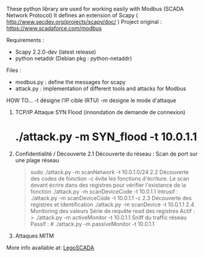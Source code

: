 These python library are used for working easily with Modbus (SCADA Network Protocol)
It defines an extension of Scapy ( http://www.secdev.org/projects/scapy/doc/ )
Project original : https://www.scadaforce.com/modbus

Requirements :
* Scapy 2.2.0-dev (latest release)
* python netaddr (Debian pkg : python-netaddr)

Files :
* modbus.py : define the messages for scapy
* attack.py : implementation of different tools and attacks for Modbus


HOW TO...
-t désigne l'IP cible (RTU)
-m designe le mode d'attaque


1. TCP/IP
   Attaque SYN Flood (innondation de demande de connexion)
   # ./attack.py -m SYN_flood -t 10.0.1.1
2. Confidentialité / Découverte
   2.1 Découverte du réseau :
      Scan de port sur une plage réseau
      > sudo ./attack.py -m scanNetwork -t 10.0.1.0/24
   2.2 Découverte des codes de fonction
      -c évite les fonctions d'écriture. Le scan devant écrire dans des registres pour vérifier l'existance de la fonction
      > ./attack.py -m scanDeviceCode -t 10.0.1.1
      Intrusif : ./attack.py -m scanDeviceCode -t 10.0.1.1 -c
   2.3 Découverte des registres et Identification
      > ./attack.py -m scanDevice -t 10.0.1.1
   2.4 Monitoring des valeurs
      Série de requête read des registres
      Actif : > ./attack.py -m activeMonitor -t 10.0.1.1
      Sniff du traffic réseau
      Passif : # ./attack.py -m passiveMonitor -t 10.0.1.1


3. Attaques MITM

More info available at: [LegoSCADA](http://www-public.tem-tsp.eu/~garcia_a/web/prototypes/legoscada/)
